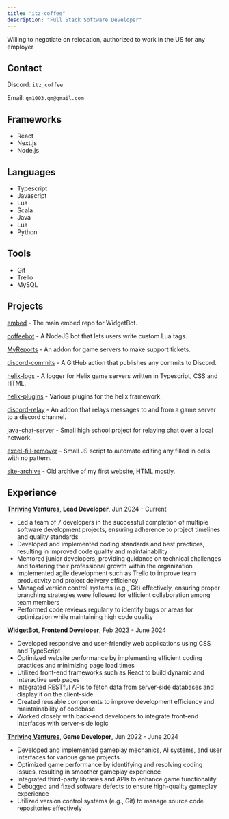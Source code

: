 ```yaml
---
title: "itz-coffee"
description: "Full Stack Software Developer"
---
```

Willing to negotiate on relocation, authorized to work in the US for any employer

## Contact
Discord: `itz_coffee`

Email: `gm1003.gm@gmail.com`

## Frameworks
- React
- Next.js
- Node.js

## Languages
- Typescript
- Javascript
- Lua
- Scala
- Java
- Lua
- Python

## Tools
- Git
- Trello
- MySQL

## Projects
[embed](https://github.com/widgetbot-io/embed) - The main embed repo for WidgetBot.

[coffeebot](https://github.com/itz-coffee/coffeebot) - A NodeJS bot that lets users write custom Lua tags.

[MyReports](https://github.com/itz-coffee/MyReports) - An addon for game servers to make support tickets.

[discord-commits](https://github.com/itz-coffee/discord-commits) - A GitHub action that publishes any commits to Discord.

[helix-logs](https://github.com/itz-coffee/helix-logs) - A logger for Helix game servers written in Typescript, CSS and HTML.

[helix-plugins](https://github.com/itz-coffee/helix-plugins) - Various plugins for the helix framework.

[discord-relay](https://github.com/itz-coffee/discord-relay) - An addon that relays messages to and from a game server to a discord channel.

[java-chat-server](https://github.com/itz-coffee/java-chat-server) - Small high school project for relaying chat over a local network.

[excel-fill-remover](https://github.com/itz-coffee/excel-fill-remover) - Small JS script to automate editing any filled in cells with no pattern.

[site-archive](https://github.com/itz-coffee/site-archive) - Old archive of my first website, HTML mostly.



## Experience
[**Thriving Ventures**](https://thrivingventures.com/), **Lead Developer**, Jun 2024 - Current

<!-- ![tv_logo](assets/tv_logo.jpg) -->
- Led a team of 7 developers in the successful completion of multiple software development projects, ensuring adherence to project timelines and quality standards
- Developed and implemented coding standards and best practices, resulting in improved code quality and maintainability
- Mentored junior developers, providing guidance on technical challenges and fostering their professional growth within the organization
- Implemented agile development such as Trello to improve team productivity and project delivery efficiency
- Managed version control systems (e.g., Git) effectively, ensuring proper branching strategies were followed for efficient collaboration among team members
- Performed code reviews regularly to identify bugs or areas for optimization while maintaining high code quality

[**WidgetBot**](https://widgetbot.io/), **Frontend Developer**, Feb 2023 - June 2024

<!-- ![wb_logo](assets/wb_logo.jpg) -->
- Developed responsive and user-friendly web applications using CSS and TypeScript
- Optimized website performance by implementing efficient coding practices and minimizing page load times
- Utilized front-end frameworks such as React to build dynamic and interactive web pages
- Integrated RESTful APIs to fetch data from server-side databases and display it on the client-side
- Created reusable components to improve development efficiency and maintainability of codebase
- Worked closely with back-end developers to integrate front-end interfaces with server-side logic

[**Thriving Ventures**](https://thrivingventures.com/), **Game Developer**, Jun 2022 - June 2024

<!-- ![tv_logo](assets/tv_logo.jpg) -->
- Developed and implemented gameplay mechanics, AI systems, and user interfaces for various game projects
- Optimized game performance by identifying and resolving coding issues, resulting in smoother gameplay experience
- Integrated third-party libraries and APIs to enhance game functionality
- Debugged and fixed software defects to ensure high-quality gameplay experience
- Utilized version control systems (e.g., Git) to manage source code repositories effectively
